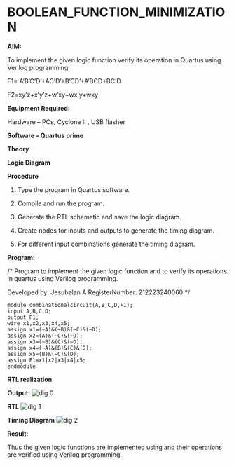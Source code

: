 # BOOLEAN_FUNCTION_MINIMIZATION

**AIM:**

To implement the given logic function verify its operation in Quartus using Verilog programming.

F1= A’B’C’D’+AC’D’+B’CD’+A’BCD+BC’D 

F2=xy’z+x’y’z+w’xy+wx’y+wxy

**Equipment Required:**

Hardware – PCs, Cyclone II , USB flasher

**Software – Quartus prime**

**Theory**

**Logic Diagram**

**Procedure**

1.	Type the program in Quartus software.

2.	Compile and run the program.

3.	Generate the RTL schematic and save the logic diagram.

4.	Create nodes for inputs and outputs to generate the timing diagram.

5.	For different input combinations generate the timing diagram.


**Program:**

/* Program to implement the given logic function and to verify its operations in quartus using Verilog programming. 

Developed by: Jesubalan A
RegisterNumber: 212223240060
*/
```
module combinationalcircuit(A,B,C,D,F1);
input A,B,C,D;
output F1;
wire x1,x2,x3,x4,x5;
assign x1=(~A)&(~B)&(~C)&(~D);
assign x2=(A)&(~C)&(~D);
assign x3=(~B)&(C)&(~D);
assign x4=(~A)&(B)&(C)&(D);
assign x5=(B)&(~C)&(D);
assign F1=x1|x2|x3|x4|x5;
endmodule
```
**RTL realization**

**Output:**
![dig 0](https://github.com/Jesubalan19/BOOLEAN_FUNCTION_MINIMIZATION/assets/144979294/fa22a4fb-8627-4605-9544-28f521ca5b39)

**RTL**
![dig 1](https://github.com/Jesubalan19/BOOLEAN_FUNCTION_MINIMIZATION/assets/144979294/02dece33-9339-4a9f-905d-307ec828877c)

**Timing Diagram**
![dig 2](https://github.com/Jesubalan19/BOOLEAN_FUNCTION_MINIMIZATION/assets/144979294/c845fbd4-5965-490e-87fe-621b37f73b3f)

**Result:**

Thus the given logic functions are implemented using and their operations are verified using Verilog programming.

